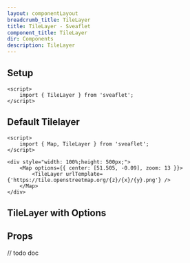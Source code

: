 ```yaml
---
layout: componentLayout
breadcrumb_title: TileLayer
title: TileLayer - Sveaflet
component_title: TileLayer
dir: Components
description: TileLayer
---
```


## Setup

```svelte example csr hideOutput
<script>
	import { TileLayer } from 'sveaflet';
</script>
```

## Default Tilelayer

```svelte example csr
<script>
	import { Map, TileLayer } from 'sveaflet';
</script>

<div style="width: 100%;height: 500px;">
	<Map options={{ center: [51.505, -0.09], zoom: 13 }}>
		<TileLayer urlTemplate={'https://tile.openstreetmap.org/{z}/{x}/{y}.png'} />
	</Map>
</div>
```

## TileLayer with Options

## Props

// todo doc